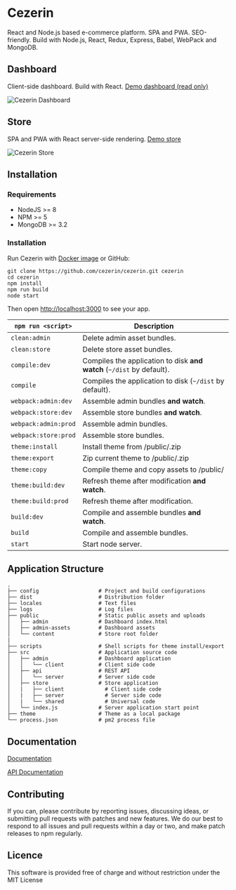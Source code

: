 # Cezerin

React and Node.js based e-commerce platform. SPA and PWA. SEO-friendly. Build with Node.js, React, Redux, Express, Babel, WebPack and MongoDB.


## Dashboard
Client-side dashboard. Build with React. [Demo dashboard (read only)](https://store.cezerin.com/admin/login?token=eyJhbGciOiJIUzI1NiIsInR5cCI6IkpXVCJ9.eyJlbWFpbCI6InB1YmxpY0BjZXplcmluLmNvbSIsInNjb3BlcyI6WyJyZWFkOnNldHRpbmdzIiwicmVhZDpwYXltZW50X21ldGhvZHMiLCJyZWFkOnNoaXBwaW5nX21ldGhvZHMiLCJyZWFkOnNpdGVtYXAiLCJyZWFkOnRoZW1lcyIsInJlYWQ6b3JkZXJfc3RhdHVzZXMiLCJyZWFkOnBhZ2VzIiwicmVhZDpjdXN0b21lcl9ncm91cHMiLCJyZWFkOmN1c3RvbWVycyIsInJlYWQ6b3JkZXJzIiwicmVhZDpwcm9kdWN0X2NhdGVnb3JpZXMiLCJyZWFkOnByb2R1Y3RzIiwiZGFzaGJvYXJkIl0sImp0aSI6IjU5MzkyZjRkMWMwYTQzMDEyMDE2YmEyNSIsImlhdCI6MTQ5NjkxOTg4NSwiZXhwIjoxNTEyNDcxODg1fQ._x3vJ9NoBL1zdNwFvTRFvAQv3HbwCeW53yt14hRm99U)

![Cezerin Dashboard](https://cezerin.com/assets/images/cezerin-dashboard-products.png)


## Store
SPA and PWA with React server-side rendering. [Demo store](https://store.cezerin.com)

![Cezerin Store](https://cezerin.com/assets/images/cezerin-store-item.png)



## Installation

### Requirements
* NodeJS >= 8
* NPM >= 5
* MongoDB >= 3.2


### Installation

Run Cezerin with [Docker image](https://github.com/cezerin/docker-cezerin) or GitHub:

```shell
git clone https://github.com/cezerin/cezerin.git cezerin
cd cezerin
npm install
npm run build
node start
```

Then open <http://localhost:3000> to see your app.



|`npm run <script>`|Description|
|------------------|-----------|
|`clean:admin`|Delete admin asset bundles.|
|`clean:store`|Delete store asset bundles.|
|`compile:dev`|Compiles the application to disk **and watch** (`~/dist` by default).|
|`compile`|Compiles the application to disk (`~/dist` by default).|
|`webpack:admin:dev`|Assemble admin bundles **and watch**.|
|`webpack:store:dev`|Assemble store bundles **and watch**.|
|`webpack:admin:prod`|Assemble admin bundles.|
|`webpack:store:prod`|Assemble store bundles.|
|`theme:install`|Install theme from /public/<file>.zip|
|`theme:export`|Zip current theme to /public/<file>.zip|
|`theme:copy`|Compile theme and copy assets to /public/|
|`theme:build:dev`|Refresh theme after modification **and watch**.|
|`theme:build:prod`|Refresh theme after modification.|
|`build:dev`|Compile and assemble bundles **and watch**.|
|`build`|Compile and assemble bundles.|
|`start`|Start node server.|


## Application Structure


```
.
├── config                   # Project and build configurations
├── dist                     # Distribution folder
├── locales                  # Text files
├── logs                     # Log files
├── public                   # Static public assets and uploads
│   ├── admin                # Dashboard index.html
│   ├── admin-assets         # Dashboard assets
│   └── content              # Store root folder
|
├── scripts                  # Shell scripts for theme install/export
├── src                      # Application source code
│   ├── admin                # Dashboard application
│   │   └── client           # Client side code
│   ├── api                  # REST API
│   │   └── server           # Server side code
│   ├── store                # Store application
│   |   ├── client             # Client side code
│   |   ├── server             # Server side code
│   |   └── shared             # Universal code
│   └── index.js             # Server application start point
├── theme                    # Theme as a local package
└── process.json             # pm2 process file
```


## Documentation

[Documentation](https://github.com/cezerin/cezerin/wiki)

[API Documentation](https://apidocs.cezerin.com)


## Contributing

If you can, please contribute by reporting issues, discussing ideas, or submitting pull requests with patches and new features. We do our best to respond to all issues and pull requests within a day or two, and make patch releases to npm regularly.


## Licence

This software is provided free of charge and without restriction under the MIT License
